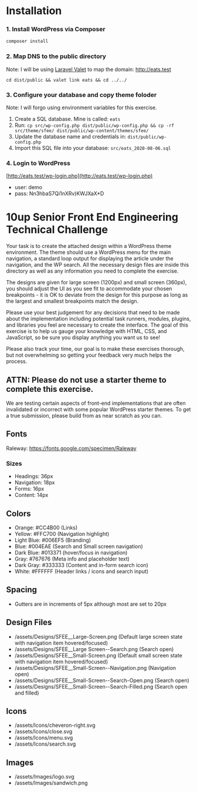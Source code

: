 # Installation

### 1. Install WordPress via Composer
```bash
composer install
```

### 2. Map DNS to the public directory

Note: I will be using [Laravel Valet](https://laravel.com/docs/7.x/valet) to map the domain: http://eats.test

`cd dist/public && valet link eats && cd ../../`

### 3. Configure your database and copy theme foloder

Note: I will forgo using environment variables for this exercise.

1. Create a SQL database.  Mine is called: `eats`
1. Run: `cp src/wp-config.php dist/public/wp-config.php && cp -rf src/theme/sfee/ dist/public/wp-content/themes/sfee/`
1. Update the database name and credentials in: `dist/public/wp-config.php`
1. Import this SQL file into your database: `src/eats_2020-08-06.sql`

### 4. Login to WordPress

[http://eats.test/wp-login.php](http://eats.test/wp-login.php)
* user: demo
* pass: Nn3hbaS7Qi1nXRv)KWJXaX*D

# 10up Senior Front End Engineering Technical Challenge
Your task is to create the attached design within a WordPress theme environment. The theme should use a WordPress menu for the main navigation, a standard loop output for displaying the article under the navigation, and the WP search. All the necessary design files are inside this directory as well as any information you need to complete the exercise.

The designs are given for large screen (1200px) and small screen (360px), you should adjust the UI as you see fit to accommodate your chosen breakpoints - it is OK to deviate from the design for this purpose as long as the largest and smallest breakpoints match the design.

Please use your best judgement for any decisions that need to be made about the implementation including potential task runners, modules, plugins, and libraries you feel are necessary to create the interface. The goal of this exercise is to help us gauge your knowledge with HTML, CSS, and JavaScript, so be sure you display anything you want us to see!

Please also track your time, our goal is to make these exercises thorough, but not overwhelming so getting your feedback very much helps the process.

## ATTN: Please do not use a starter theme to complete this exercise.
We are testing certain aspects of front-end implementations that are often invalidated or incorrect with some popular WordPress starter themes. To get a true submission, please build from as near scratch as you can.

## Fonts
Raleway: https://fonts.google.com/specimen/Raleway

### Sizes
- Headings: 36px
- Navigation: 18px
- Forms: 16px
- Content: 14px

## Colors
- Orange: #CC4B00 (Links)
- Yellow: #FFC700 (Navigation highlight)
- Light Blue: #006EF5 (Branding)
- Blue: #004EAE (Search and Small screen navigation)
- Dark Blue: #013371 (hover/focus in navigation)
- Gray: #767676 (Meta info and placeholder text)
- Dark Gray: #333333 (Content and in-form search icon)
- White: #FFFFFF (Header links / icons and search input)

## Spacing
- Gutters are in increments of 5px although most are set to 20px

## Design Files
- /assets/Designs/SFEE__Large-Screen.png (Default large screen state with navigation item hovered/focused)
- /assets/Designs/SFEE__Large Screen--Search.png (Search open)
- /assets/Designs/SFEE__Small-Screen.png (Default small screen state with navigation item hovered/focused)
- /assets/Designs/SFEE__Small-Screen--Navigation.png (Navigation open)
- /assets/Designs/SFEE__Small-Screen--Search-Open.png (Search open)
- /assets/Designs/SFEE__Small-Screen--Search-Filled.png (Search open and filled)

## Icons
- /assets/Icons/cheveron-right.svg
- /assets/Icons/close.svg
- /assets/Icons/menu.svg
- /assets/Icons/search.svg

## Images
- /assets/Images/logo.svg
- /assets/Images/sandwich.png
